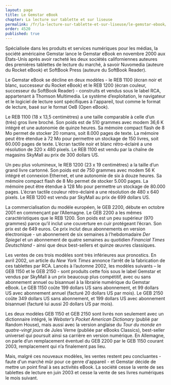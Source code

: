 ```yaml
---
layout: page
title: Le Gemstar eBook
chapter: La lecture sur tablette et sur liseuse
permalink: /fr/la-lecture-sur-tablette-et-sur-liseuse/le-gemstar-ebook/
order: 4520
published: true
---
```

<p>Spécialisée dans les produits et services numériques pour les médias, la société américaine Gemstar lance le Gemstar eBook en novembre 2000 aux États-Unis après avoir racheté les deux sociétés californiennes auteures des premières tablettes de lecture du marché, à savoir Nuvomedia (auteure du Rocket eBook) et SoftBook Press (auteure du SoftBook Reader).</p>

<p>Le Gemstar eBook se décline en deux modèles - le REB 1100 (écran noir et blanc, successeur du Rocket eBook) et le REB 1200 (écran couleur, successeur du SoftBook Reader) - construits et vendus sous le label RCA, appartenant à Thomson Multimedia. Le système d’exploitation, le navigateur et le logiciel de lecture sont spécifiques à l'appareil, tout comme le format de lecture, basé sur le format OeB (Open eBook).</p>

<p>Le REB 1100 (18 x 13,5 centimètres) a une taille comparable à celle d’un (très) gros livre broché. Son poids est de 510 grammes avec modem 36,6 K intégré et une autonomie de quinze heures. Sa mémoire compact flash de 8 Mo permet de stocker 20 romans, soit 8.000 pages de texte. La mémoire peut être étendue à 72 Mo pour permettre un stockage de 150 livres, soit 60.000 pages de texte. L’écran tactile noir et blanc rétro-éclairé a une résolution de 320 x 480 pixels. Le REB 1100 est vendu par la chaîne de magasins SkyMall au prix de 300 dollars US.</p>

<p>Un peu plus volumineux, le REB 1200 (23 x 19 centimètres) a la taille d’un grand livre cartonné. Son poids est de 750 grammes avec modem 56 K intégré et connexion Ethernet, et une autonomie de six à douze heures. Sa mémoire compact flash de 8 Mo permet de stocker 5.000 pages. La mémoire peut être étendue à 128 Mo pour permettre un stockage de 80.000 pages. L’écran tactile couleur rétro-éclairé a une résolution de 480 x 640 pixels. Le REB 1200 est vendu par SkyMall au prix de 699 dollars US.</p>

<p>La commercialisation du modèle européen, le GEB 2200, débute en octobre 2001 en commençant par l’Allemagne. Le GEB 2200 a les mêmes caractéristiques que le REB 1200. Son poids est un peu supérieur (970 grammes) parce qu’il inclut une couverture en cuir protégeant l’écran. Son prix est de 649 euros. Ce prix inclut deux abonnements en version électronique - un abonnement de six semaines à l’hebdomadaire <em>Der Spiegel</em> et un abonnement de quatre semaines au quotidien <em>Financial Times Deutschland</em> - ainsi que deux best-sellers et quinze œuvres classiques.</p>

<p>Les ventes de ces trois modèles sont très inférieures aux pronostics. En avril 2002, un article du <em>New York Times</em> annonce l’arrêt de la fabrication de ces tablettes par RCA. Lancés à l’automne 2002, les modèles suivants – le GEB 1150 et le GEB 2150 - sont produits cette fois sous le label Gemstar et vendus par SkyMall à un prix beaucoup plus compétitif, avec ou sans abonnement annuel ou bisannuel à la librairie numérique du Gemstar eBook. Le GEB 1150 coûte 199 dollars US sans abonnement, et 99 dollars US avec abonnement annuel (facturé 20 dollars US par mois). Le GEB 2150 coûte 349 dollars US sans abonnement, et 199 dollars US avec abonnement bisannuel (facturé lui aussi 20 dollars US par mois).</p>

<p>Les deux modèles GEB 1150 et GEB 2150 sont livrés non seulement avec un dictionnaire intégré, le <em>Webster’s Pocket American Dictionary</em> (publié par Random House), mais aussi avec la version anglaise du <em>Tour du monde en quatre-vingt jours</em> de Jules Verne (publiée par eBooks Classics), best-seller universel qui poursuit ainsi sa carrière en version numérique. En Allemagne, on parle d’un remplacement éventuel du GEB 2200 par le GEB 1150 courant 2003, remplacement qui n’a finalement pas lieu.</p>

<p>Mais, malgré ces nouveaux modèles, les ventes restent peu concluantes - faute d'un marché mûr pour ce genre d'appareil - et Gemstar décide de mettre un point final à ses activités eBook. La société cesse la vente de ses tablettes de lecture en juin 2003 et cesse la vente de ses livres numériques le mois suivant.</p>